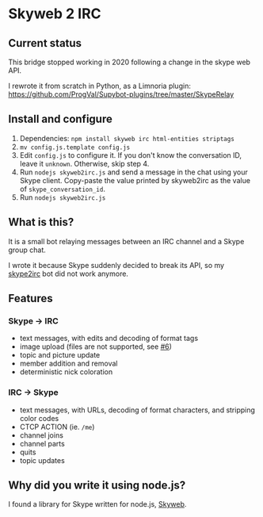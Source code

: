 # Skyweb 2 IRC

## Current status

This bridge stopped working in 2020 following a change in the skype web API.

I rewrote it from scratch in Python, as a Limnoria plugin: https://github.com/ProgVal/Supybot-plugins/tree/master/SkypeRelay

## Install and configure

1. Dependencies: `npm install skyweb irc html-entities striptags`
2. `mv config.js.template config.js`
3. Edit `config.js` to configure it. If you don't know the conversation ID, leave it `unknown`. Otherwise, skip step 4.
4. Run `nodejs skyweb2irc.js` and send a message in the chat using your Skype client. Copy-paste the value printed by skyweb2irc as the value of `skype_conversation_id`.
5. Run `nodejs skyweb2irc.js`

## What is this?

It is a small bot relaying messages between an IRC channel and a Skype group chat.

I wrote it because Skype suddenly decided to break its API, so my [skype2irc](https://github.com/boamaod/skype2irc) bot did not work anymore.

## Features

### Skype -> IRC

* text messages, with edits and decoding of format tags
* image upload (files are not supported, see [#6](https://github.com/ProgVal/skyweb2irc/issues/6))
* topic and picture update
* member addition and removal
* deterministic nick coloration

### IRC -> Skype

* text messages, with URLs, decoding of format characters, and stripping color codes
* CTCP ACTION (ie. `/me`)
* channel joins
* channel parts
* quits
* topic updates

## Why did you write it using node.js?

I found a library for Skype written for node.js, [Skyweb](https://github.com/ShyykoSerhiy/skyweb).
